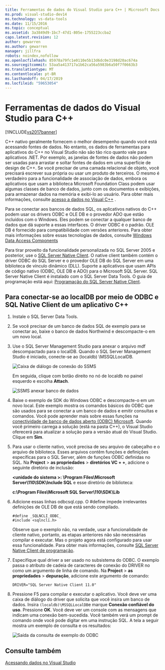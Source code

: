 ```yaml
---
title: Ferramentas de dados do Visual Studio para C++ | Microsoft Docs
ms.prod: visual-studio-dev14
ms.technology: vs-data-tools
ms.date: 11/15/2016
ms.topic: conceptual
ms.assetid: 3a3849d9-1bc7-47d1-805e-1755223ccba2
caps.latest.revision: 12
author: gewarren
ms.author: gewarren
manager: jillfra
robots: noindex,nofollow
ms.openlocfilehash: 85978a79fc1e0110e5b13d6dc0e3198d20ac674a
ms.sourcegitcommit: 53aa5a413717a1b62ca56a5983b6a50f7f0663b3
ms.translationtype: MT
ms.contentlocale: pt-BR
ms.lasthandoff: 04/17/2019
ms.locfileid: "59653054"
---
```

# <a name="visual-studio-data-tools-for-c"></a>Ferramentas de dados do Visual Studio para C++
[!INCLUDE[vs2017banner](../includes/vs2017banner.md)]

C++ nativo geralmente fornecem o melhor desempenho quando você está acessando fontes de dados. No entanto, os dados de ferramentas para aplicativos do C++ no Visual Studio não são tão rico quanto vale para aplicativos .NET. Por exemplo, as janelas de fontes de dados não podem ser usadas para arrastar e soltar fontes de dados em uma superfície de design de C++. Se você precisar de uma camada relacional de objeto, você precisará escrever sua própria ou usar um produto de terceiros.  O mesmo é verdadeiro para a funcionalidade de associação de dados, embora os aplicativos que usam a biblioteca Microsoft Foundation Class podem usar algumas classes de banco de dados, junto com os documentos e exibições, para armazenar dados na memória e exibi-lo ao usuário. Para obter mais informações, consulte [acesso a dados no Visual C++](https://msdn.microsoft.com/library/7wtdsdkh.aspx) .  
  
 Para se conectar aos bancos de dados SQL, os aplicativos nativos do C++ podem usar os drivers ODBC e OLE DB e o provedor ADO que estão incluídos com o Windows.     Eles podem se conectar a qualquer banco de dados que dá suporte a essas interfaces. O driver ODBC é o padrão. OLE DB é fornecido para compatibilidade com versões anteriores. Para obter mais informações sobre essas tecnologias de dados, consulte [Windows Data Access Components](https://msdn.microsoft.com/library/windows/desktop/aa968814\(v=vs.85\).aspx)  
  
 Para tirar proveito da funcionalidade personalizada no SQL Server 2005 e posterior, use o [SQL Server Native Client](https://msdn.microsoft.com/sqlserver/aa937733). O native client também contém o driver ODBC do SQL Server e o provedor OLE DB do SQL Server em uma biblioteca de vínculo dinâmico (DLL). Suporte a aplicativos que usam APIs de código nativo (ODBC, OLE DB e ADO) para o Microsoft SQL Server.  SQL Server Native Client é instalado com o SQL Server Data Tools. O guia de programação está aqui: [Programação do SQL Server Native Client](https://msdn.microsoft.com/library/ms130892.aspx).  
  
## <a name="to-connect-to-localdb-through-odbc-and-sql-native-client-from-a-c-application"></a>Para conectar-se ao localDB por meio de ODBC e SQL Native Client de um aplicativo C++  
  
1. Instale o SQL Server Data Tools.  
  
2. Se você precisar de um banco de dados SQL de exemplo para se conectar ao, baixe o banco de dados Northwind e descompacte-o em um novo local.  
  
3. Use o SQL Server Management Studio para anexar o arquivo mdf descompactado para o localDB. Quando o SQL Server Management Studio é iniciado, conecte-se ao (localdb) \MSSQLLocalDB.  
  
    ![Caixa de diálogo de conexão do SSMS](../data-tools/media/raddata-ssms-connect-dialog.png "raddata SSMS conectar-se a caixa de diálogo")  
  
    Em seguida, clique com botão direito no nó de localdb no painel esquerdo e escolha **Attach**.  
  
    ![SSMS anexar banco de dados](../data-tools/media/raddata-ssms-attach-database.png "raddata SSMS anexar banco de dados")  
  
4. Baixe o exemplo de SDK do Windows ODBC e descompacte-o em um novo local. Este exemplo mostra os comandos básicos do ODBC que são usados para se conectar a um banco de dados e emitir consultas e comandos. Você pode aprender mais sobre essas funções na [conectividade de banco de dados aberto (ODBC) Microsoft](https://msdn.microsoft.com/library/windows/desktop/ms710252\(v=vs.85\).aspx). Quando você primeiro carrega a solução (está na pasta C++), o Visual Studio oferecerá para atualizar a solução para a versão atual do Visual Studio. Clique em **Sim**.  
  
5. Para usar o cliente nativo, você precisa de seu arquivo de cabeçalho e o arquivo de biblioteca. Esses arquivos contêm funções e definições específicas para o SQL Server, além de funções ODBC definidas no SQL. Na **Project** > **as propriedades** > **diretórios VC + +**, adicione o seguinte diretório de inclusão:  
  
   **\<unidade do sistema >: \Program Files\Microsoft Server\110\SDK\Include SQL** e esse diretório de biblioteca:  
  
   **c:\Program Files\Microsoft SQL Server\110\SDK\Lib**  
  
6. Adicione essas linhas odbcsql.cpp. O #define impede irrelevantes definições de OLE DB de que está sendo compilado.  
  
   ```  
   #define _SQLNCLI_ODBC_  
   #include <sqlncli.h>  
   ```  
  
    Observe que o exemplo não, na verdade, usar a funcionalidade de cliente nativo, portanto, as etapas anteriores não são necessárias compilar e executar. Mas o projeto agora está configurado para usar essa funcionalidade. Para obter mais informações, consulte [SQL Server Native Client de programação](https://msdn.microsoft.com/library/ms130892\(v=sql.130\).aspx).  
  
7. Especifique qual driver a ser usado no subsistema do ODBC. O exemplo passa o atributo de cadeia de caracteres de conexão do DRIVER no como um argumento de linha de comando. Na **Project** > **as propriedades** > **depuração**, adicione este argumento de comando:  
  
   ```  
   DRIVER="SQL Server Native Client 11.0"  
   ```  
  
8. Pressione F5 para compilar e executar o aplicativo. Você deve ver uma caixa de diálogo do driver que solicita que você insira um banco de dados. Insira `(localdb)\MSSQLLocalDB`e marque **Conexão confiável do uso**. Pressione **OK**. Você deve ver um console com as mensagens que indicam uma conexão bem-sucedida. Você também verá um prompt de comando onde você pode digitar em uma instrução SQL. A tela a seguir mostra um exemplo de consulta e os resultados:  
  
    ![Saída da consulta de exemplo do ODBC](../data-tools/media/raddata-odbc-sample-query-output.png "raddata saída da consulta de exemplo do ODBC")  
  
## <a name="see-also"></a>Consulte também  
 [Acessando dados no Visual Studio](../data-tools/accessing-data-in-visual-studio.md)
